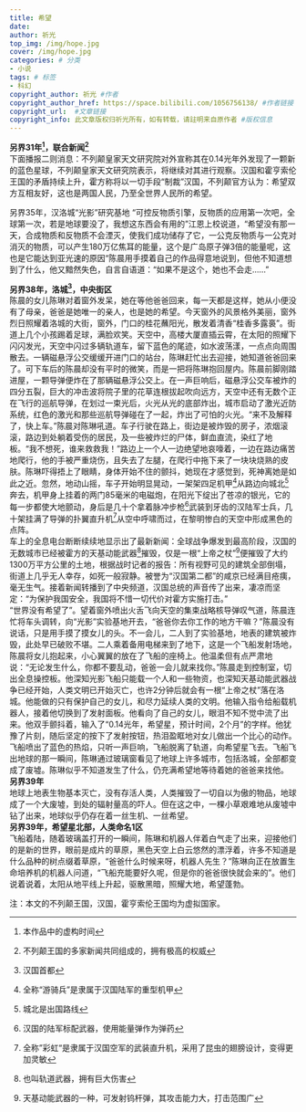```yaml
---
title: 希望
date: 
author: 祈光
top_img: /img/hope.jpg
cover: /img/hope.jpg
categories: # 分类
- 小说
tags: # 标签
- 科幻
copyright_author: 祈光 #作者
copyright_author_href: https://space.bilibili.com/1056756138/ #作者链接
copyright_url:  #文章链接
copyright_info: 此文章版权归祈光所有，如有转载，请註明来自原作者 #版权信息
---
```


**另界31年[^1]，联合新闻[^2]**  
下面播报二则消息：不列颠皇家天文研究院对外宣称其在0.14光年外发现了一颗新的蓝色星球，不列颠皇家天文研究院表示，将继续对其进行观察。汉国和霍亨索伦王国的矛盾持续上升，霍方称将以一切手段“制裁”汉国，不列颠官方认为：希望双方互相友好，这也是两国人民，乃至全世界人民所的希望。

另界35年，汉洛城“光影”研究基地
“可控反物质引擎，反物质的应用第一次吧，全球第一次，若是地球要没了，我想这东西会有用的”江恩上校说道，“希望没有那一天，合成物质和反物质不会湮灭，使我们成功储存了它，一公克反物质与一公克对消灭的物质，可以产生180万亿焦耳的能量，这个是广岛原子弹3倍的能量呢，这也是它能达到亚光速的原因“陈晨用手摸着自己的作品得意地说到，但他不知道想到了什么，他又黯然失色，自言自语道：“如果不是这个，她也不会走......”

**另界38年，洛城[^3]，中央街区**  
陈晨的女儿陈琳对着窗外发呆，她在等他爸爸回来，每一天都是这样，她从小便没有了母亲，爸爸是她唯一的亲人，也是她的希望。今天窗外的风景格外美丽，窗外烈日照耀着洛城的大街，窗外，门口的桂花蘸阳光，散发着清香“桂香多露裛”。街道上几个小孩踢着足球，满脸欢笑。天空中，高楼大厦直插云霄，在太阳的照耀下闪闪发光，天空中闪过多辆轨道车，留下蓝色的尾迹，如水波荡漾，一点点向周围散去。一辆磁悬浮公交缓缓开进门口的站台，陈琳赶忙出去迎接，她知道爸爸回来了。可下车后的陈晨却没有平时的微笑，而是一把将陈琳抱回屋内。陈晨前脚刚踏进屋，一颗导弹便炸在了那辆磁悬浮公交上。在一声巨响后，磁悬浮公交车被炸的四分五裂，巨大的冲击波将院子里的花草连根拔起吹向远方，天空中还有无数个正在飞行的巡航导弹，在划过一束光后，火光从光的底部炸出，城市启动了激光近防系统，红色的激光和那些巡航导弹碰在了一起，炸出了可怕的火光。“来不及解释了，快上车。”陈晨对陈琳吼道。车子行驶在路上，街边是被炸毁的房子，浓烟滚滚，路边到处躺着受伤的居民，及一些被炸烂的尸体，鲜血直流，染红了地板。“我不想死，谁来救救我！”路边上一个人一边绝望地哀嚎着，一边在路边痛苦地爬行，他的手被严重烧伤，且失去了左腿，在爬行中拖下来了一块块烧熟的皮肤。陈琳吓得捂上了眼睛，身体开始不住的颤抖，她现在才感觉到，死神离她是如此之近。忽然，地动山摇，车子开始明显晃动，一架架四足机甲[^4]从路边向城北[^5]奔去，机甲身上挂着的两门85毫米的电磁炮，在阳光下绽出了苍凉的银光，它的每一步都使大地颤动，身后是几十个拿着脉冲步枪[^6]武装到牙齿的汉陆军士兵，几十架挂满了导弹的扑翼直升机[^7]从空中呼啸而过，在黎明惨白的天空中形成黑色的点阵。  
车上的全息电台断断续续地显示出了最新新闻：全球战争爆发到最高阶段，汉国的无数城市已经被霍方的天基动能武器[^8]摧毁，仅是一根“上帝之杖”[^9]便摧毁了大约1300万平方公里的土地，根据战时记者的报告：所有视野可见的建筑全部倒塌，街道上几乎无人幸存，如死一般寂静。被誉为“汉国第二都”的咸京已经满目疮痍，毫无生气。接着新闻转播到了中央频道，汉国总统的声音传了出来，凄凉而坚定：“为保护我国安全，我国将不惜一切代价对霍方实施打击。”  
“世界没有希望了”。望着窗外喷出火舌飞向天空的集束战略核导弹叹气道，陈晨连忙将车头调转，向“光影”实验基地开去，“爸爸你去你工作的地方干嘛？”陈晨没有说话，只是用手摸了摸女儿的头。不一会儿，二人到了实验基地，地表的建筑被炸毁，此处早已破败不堪。二人乘着备用电梯来到了地下，这是一个飞船发射场地，陈晨将女儿抱起来，小心翼翼的放在了飞船的座椅上。他温柔但有点严肃地说：“无论发生什么，你都不要乱动，爸爸一会儿就来找你。”陈晨走到控制室，切出全息操控板。他深知光影飞船只能载一个人和一些物资，也深知天基动能武器战争已经开始，人类文明已开始灭亡，也许2分钟后就会有一根“上帝之杖”落在洛城。他能做的只有保护自己的女儿，和尽力延续人类的文明。他输入指令给船载机器人，接着他切换到了发射面板。他看向了自己的女儿，眼泪不知不觉中流了出来。他双手颤抖着，输入了“0.14光年，希望星，预计时间，2个月”的字样。他犹豫了片刻，随后坚定的按下了发射按钮，热泪盈眶地对女儿做出一个比心的动作。飞船喷出了蓝色的热焰，只听一声巨响，飞船脱离了轨道，向希望星飞去。飞船飞出地球的那一瞬间，陈琳通过玻璃窗看见了地球上许多城市，包括洛城，全部都变成了废墟。陈琳似乎不知道发生了什么，仍充满希望地等待着她的爸爸来找他。  
**另界39年**  
地球上地表生物基本灭亡，没有存活人类，人类摧毁了一切自以为傲的物品，地球成了一个大废墟，到处的辐射量高的吓人。但在这之中，一棵小草艰难地从废墟中钻了出来，地球似乎仍存在着一丝生机、一丝希望。  
**另界39年，希望星北部，人类命名1区**  
飞船着陆，随着玻璃盖打开的一瞬间，陈琳和机器人伴着白气走了出来，迎接他们的是新的世界，眼前是成片的草原，黑色天空上白云悠然的漂浮着，许多不知道是什么品种的树点缀着草原，“爸爸什么时候来呀，机器人先生？”陈琳向正在放置生命培养机的机器人问道，“飞船充能要好久呢，但是你的爸爸很快就会来的”。他们说着说着，太阳从地平线上升起，驱散黑暗，照耀大地，希望蓬勃。

注：本文的不列颠王国，汉国，霍亨索伦王国均为虚拟国家。  
[^1]:本作品中的虚构时间  
[^2]:不列颠王国的多家新闻共同组成的，拥有极高的权威  
[^3]:汉国首都  
[^4]:全称“游骑兵”是隶属于汉国陆军的重型机甲  
[^5]:城北是出国路线  
[^6]:汉国的陆军标配武器，使用能量弹作为弹药  
[^7]:全称”彩虹“是隶属于汉国空军的武装直升机，采用了昆虫的翅膀设计，变得更加灵敏  
[^8]:也叫轨道武器，拥有巨大伤害  
[^9]:天基动能武器的一种，可发射钨杆弹，其攻击能力大，打击范围广  
